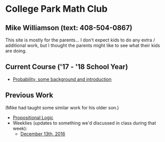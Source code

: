 # College Park Math Club

## Mike Williamson (text: 408-504-0867)

This site is mostly for the parents... I don't expect kids to do any extra / additional work, but I thought the parents might like to see what their kids are doing.

## Current Course ('17 - '18 School Year)

 - [Probability, some background and introduction](./R_stuff/Probability-class/Probability_1.html)

## Previous Work

(Mike had taught some similar work for his older son.)

 - [Propositional Logic](./logic/propositional_logic.html)
 - Weeklies (updates to something we'd discussed in class during that week):
   - [December 13th, 2016](./weeklies/2016_12_13_session.html)
